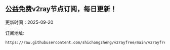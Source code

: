 ## 公益免费v2ray节点订阅，每日更新！
更新时间：2025-09-20

订阅地址:
```
https://raw.githubusercontent.com/shichongzheng/v2rayfree/main/v2rayfree
```
